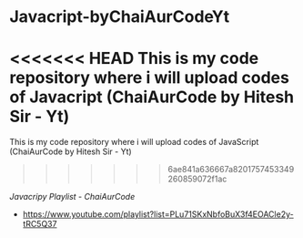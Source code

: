 # Javacript-byChaiAurCodeYt
<<<<<<< HEAD
This is my code repository where i will upload codes of Javacript (ChaiAurCode by Hitesh Sir - Yt)
=======
This is my code repository where i will upload codes of JavaScript (ChaiAurCode by Hitesh Sir - Yt)
>>>>>>> 6ae841a636667a8201757453349260859072f1ac

*Javacripy Playlist - ChaiAurCode*
- https://www.youtube.com/playlist?list=PLu71SKxNbfoBuX3f4EOACle2y-tRC5Q37
